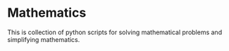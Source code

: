 # Mathematics

This is collection of python scripts for solving mathematical problems and simplifying mathematics.